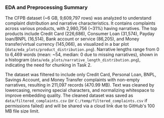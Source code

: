 
### EDA and Preprocessing Summary
The CFPB dataset (~6 GB, 9,609,797 rows) was analyzed to understand complaint distribution and narrative characteristics. It contains complaints across various products, with 2,980,756 (~31%) having narratives. The top products include Credit Card (226,686), Consumer Loan (31,574), Payday loan/BNPL (16,514), Bank account or service (86,205), and Money transfer/virtual currency (145,066), as visualized in a bar plot (`data/eda_plots/product_distribution.png`). Narrative lengths range from 0 to 6,469 words (mean: ~54, median: 0 due to missing narratives), shown in a histogram (`data/eda_plots/narrative_length_distribution.png`), indicating the need for chunking in Task 2.

The dataset was filtered to include only Credit Card, Personal Loan, BNPL, Savings Account, and Money Transfer complaints with non-empty narratives, resulting in 211,097 records (470.99 MB). Text was cleaned by lowercasing, removing special characters, and normalizing whitespace to improve embedding quality. The cleaned dataset was saved as `data/filtered_complaints.csv` (or `C:/temp/filtered_complaints.csv` if permissions failed) and will be shared via a cloud link due to GitHub's 100 MB file size limit.
